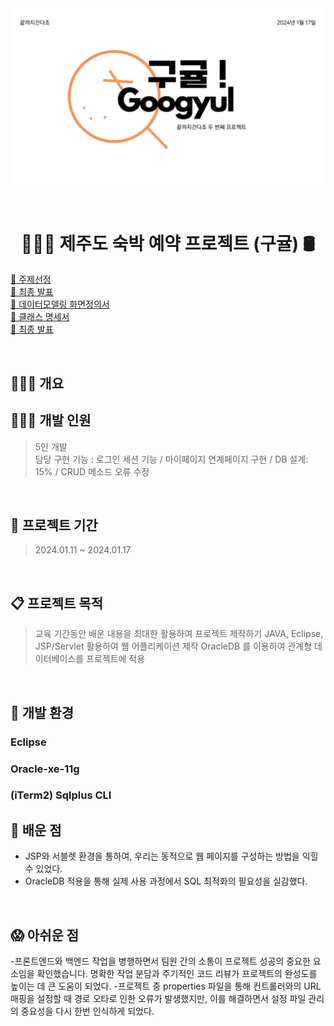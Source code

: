 
<img width="1039" alt="ppt 1장" src="https://github.com/sangwon0707/jeju_googyul/blob/main/googyul.png"> 

&nbsp;
&nbsp;

<h1 align="center"> 👩🏻‍💻 제주도 숙박 예약 프로젝트 (구귤) 🛢️</h1>

[🔗 주제선정](https://github.com/sangwon0707/jeju_googyul/blob/main/2%E1%84%8E%E1%85%A1_%E1%84%8C%E1%85%AE%E1%84%8C%E1%85%A6%E1%84%89%E1%85%A5%E1%86%AB%E1%84%8C%E1%85%A5%E1%86%BC.pdf)<br>
[🔗 최종 발표](https://github.com/sangwon0707/jeju_googyul/blob/main/2%E1%84%8E%E1%85%A1_%E1%84%8E%E1%85%AC%E1%84%8C%E1%85%A9%E1%86%BC_%E1%84%87%E1%85%A1%E1%86%AF%E1%84%91%E1%85%AD%E1%84%8C%E1%85%A1%E1%84%85%E1%85%AD.pdf) <br>
[🔗 데이터모델링 화면정의서](https://github.com/sangwon0707/jeju_googyul/blob/main/2%E1%84%8E%E1%85%A1_%E1%84%83%E1%85%A6%E1%84%8B%E1%85%B5%E1%84%90%E1%85%A5%E1%84%86%E1%85%A9%E1%84%83%E1%85%A6%E1%86%AF%E1%84%85%E1%85%B5%E1%86%BC_%E1%84%92%E1%85%AA%E1%84%86%E1%85%A7%E1%86%AB%E1%84%8C%E1%85%A5%E1%86%BC%E1%84%8B%E1%85%B4%E1%84%89%E1%85%A5.pdf) <br>
[🔗 클래스 명세서](https://github.com/sangwon0707/jeju_googyul/blob/main/2%E1%84%8E%E1%85%A1_%E1%84%8F%E1%85%B3%E1%86%AF%E1%84%85%E1%85%A2%E1%84%89%E1%85%B3%E1%84%86%E1%85%A7%E1%86%BC%E1%84%89%E1%85%A6%E1%84%89%E1%85%A5.pdf) <br>
[🔗 최종 발표](https://github.com/sangwon0707/jeju_googyul/blob/main/2%E1%84%8E%E1%85%A1_%E1%84%8E%E1%85%AC%E1%84%8C%E1%85%A9%E1%86%BC_%E1%84%87%E1%85%A1%E1%86%AF%E1%84%91%E1%85%AD%E1%84%8C%E1%85%A1%E1%84%85%E1%85%AD.pdf) <br>




&nbsp;
## 👩🏻‍💻 개요

## 👩🏻‍💻 개발 인원
> 5인 개발     
> 담당 구현 기능 : 로그인 세션 기능 / 마이페이지 연계페이지 구현 / DB 설계: 15% / CRUD 메소드 오류 수정 

&nbsp;
&nbsp;

## 🚀 프로젝트 기간
> 2024.01.11 ~ 2024.01.17

&nbsp;
&nbsp;

## 📋 프로젝트 목적 
> 교육 기간동안 배운 내용을 최대한 활용하여 프로젝트 제작하기
> JAVA, Eclipse, JSP/Servlet 활용하여 웹 어플리케이션 제작
> OracleDB 를 이용하여 관계형 데이터베이스를 프로젝트에 적용

&nbsp;
&nbsp;
## 🚧 개발 환경
### Eclipse
### Oracle-xe-11g 
###  (iTerm2) Sqlplus CLI

## 👀 배운 점 
- JSP와 서블렛 환경을 통하여, 우리는 동적으로 웹 페이지를 구성하는 방법을 익힐 수 있었다.
- OracleDB 적용을 통해 실제 사용 과정에서 SQL 최적화의 필요성을 실감했다.

&nbsp;
&nbsp;
## 😱 아쉬운 점 
-프론트엔드와 백엔드 작업을 병행하면서 팀원 간의 소통이 프로젝트 성공의 중요한 요소임을 확인했습니다. 명확한 작업 분담과 주기적인 코드 리뷰가 프로젝트의 완성도를 높이는 데 큰 도움이 되었다.
-프로젝트 중 properties 파일을 통해 컨트롤러와의 URL 매핑을 설정할 때 경로 오타로 인한 오류가 발생했지만, 이를 해결하면서 설정 파일 관리의 중요성을 다시 한번 인식하게 되었다.
&nbsp;
